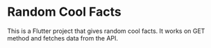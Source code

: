 # Random Cool Facts

This is a Flutter project that gives random cool facts.
It works on GET method and fetches data from the API.

